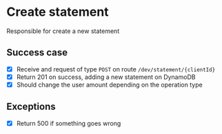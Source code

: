 # Create statement

Responsible for create a new statement

## Success case
- [x] Receive and request of type `POST` on route `/dev/statement/{clientId}`
- [x] Return 201 on success, adding a new statement on DynamoDB
- [x] Should change the user amount depending on the operation type

## Exceptions
- [x] Return 500 if something goes wrong
